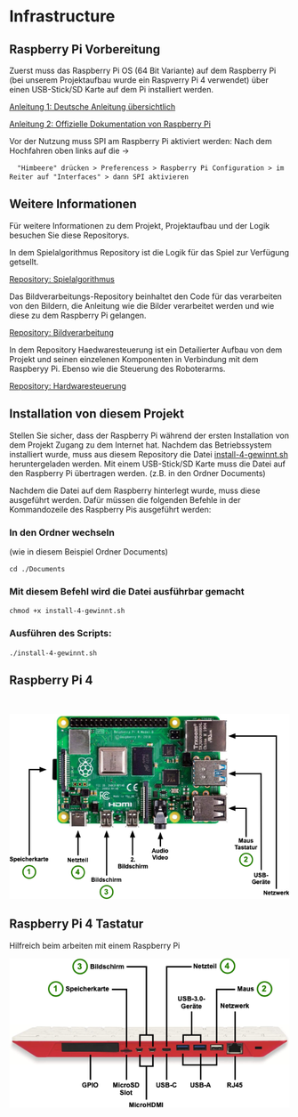 # Infrastructure
## Raspberry Pi Vorbereitung

Zuerst muss das Raspberry Pi OS (64 Bit Variante) auf dem Raspberry Pi (bei unserem Projektaufbau wurde ein Raspverry Pi 4 verwendet) über einen USB-Stick/SD Karte auf dem Pi installiert werden. 

[Anleitung 1: Deutsche Anleitung übersichtlich](https://www.elektronik-kompendium.de/sites/raspberry-pi/1905261.htm)

[Anleitung 2: Offizielle Dokumentation von Raspberry Pi](https://www.raspberrypi.com/documentation/computers/getting-started.html#installing-the-operating-system)

Vor der Nutzung muss SPI am Raspberry Pi aktiviert werden:
Nach dem Hochfahren oben links auf die ->
```
  "Himbeere" drücken > Preferencess > Raspberry Pi Configuration > im Reiter auf "Interfaces" > dann SPI aktivieren 
```
## Weitere Informationen

Für weitere Informationen zu dem Projekt, Projektaufbau und der Logik besuchen Sie diese Repositorys.

In dem Spielalgorithmus Repository ist die Logik für das Spiel zur Verfügung getsellt. 

[Repository: Spielalgorithmus](https://github.com/WS22-Robotik-4-Gewinnt/Spielalgorithmus)

Das Bildverarbeitungs-Repository beinhaltet den Code für das verarbeiten von den Bildern, die Anleitung wie die Bilder verarbeitet werden und wie diese zu dem Raspberry Pi gelangen.

[Repository: Bildverarbeitung](https://github.com/WS22-Robotik-4-Gewinnt/Bildverarbeitung)

In dem Repository Haedwaresteuerung ist ein Detailierter Aufbau von dem Projekt und seinen einzelenen Komponenten in Verbindung mit dem Raspberyy Pi. Ebenso wie die Steuerung des Roboterarms. 

[Repository: Hardwaresteuerung](https://github.com/WS22-Robotik-4-Gewinnt/Hardwaresteuerung)




## Installation von diesem Projekt
Stellen Sie sicher, dass der Raspberry Pi während der ersten Installation von dem Projekt Zugang zu dem Internet hat. 
Nachdem das Betriebssystem installiert wurde, muss aus diesem Repository die Datei [install-4-gewinnt.sh](/install-4-gewinnt.sh) heruntergeladen werden. Mit einem USB-Stick/SD Karte muss die Datei auf den Raspberry Pi übertragen werden. (z.B. in den Ordner Documents)

Nachdem die Datei auf dem Raspberry hinterlegt wurde, muss diese ausgeführt werden. Dafür müssen die folgenden Befehle in der Kommandozeile des Raspberry Pis ausgeführt werden:

### In den Ordner wechseln
(wie in diesem Beispiel Ordner Documents)
```
cd ./Documents
```

### Mit diesem Befehl wird die Datei ausführbar gemacht
```
chmod +x install-4-gewinnt.sh
```
### Ausführen des Scripts:
```
./install-4-gewinnt.sh
```
## Raspberry Pi 4
<br>

![Raspberry Pi 4](/Pictures/Raspberry_Pi.png)

## Raspberry Pi 4 Tastatur
Hilfreich beim arbeiten mit einem Raspberry Pi
<br>

![Raspberry Pi 4 Tastatur](/Pictures/Raspberry_pi_tastatur.png)
